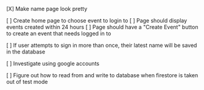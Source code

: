 [X] Make name page look pretty

[ ] Create home page to choose event to login to
    [ ] Page should display events created within 24 hours
    [ ] Page should have a "Create Event" button to create an event that needs logged in to


[ ] If user attempts to sign in more than once, their latest name will be saved in the database

[ ] Investigate using google accounts

[ ] Figure out how to read from and write to database when firestore is taken out of test mode
